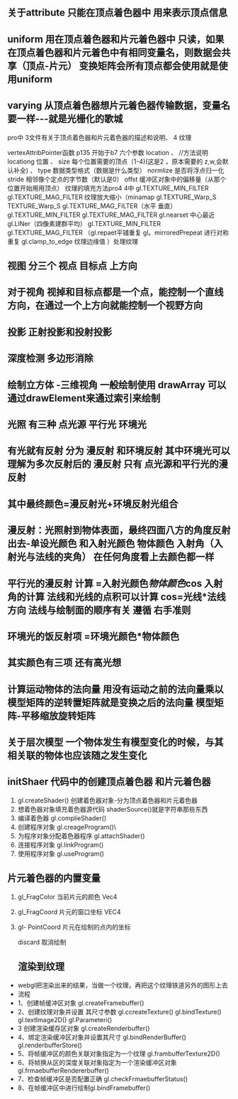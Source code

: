 ## 关于attribute  只能在顶点着色器中 用来表示顶点信息

## uniform  用在顶点着色器和片元着色器中 只读，如果在顶点着色器和片元着色中有相同变量名，则数据会共享（顶点-片元）   变换矩阵会所有顶点都会使用就是使用uniform

## varying 从顶点着色器想片元着色器传输数据，变量名要一样---就是光栅化的歌城

pro中  3文件有关于顶点着色器和片元着色器的描述和说明、
4 纹理

vertexAttribPointer函数  p135  开始于b7
六个参数 location  、
//方法说明
locationg  位置 、
size  每个位置需要的顶点（1-4)(这是2 ，原本需要的 z,w,会默认补全) 、
type   数据类型格式（数据是什么类型）
normlize  是否将浮点归一化
stride  相邻像个定点的字节数（默认是0）
offst 缓冲区对象中的偏移量（从那个位置开始用用顶点）
纹理的填充方法pro4 4中   gl.TEXTURE_MIN_FILTER  gl.TEXTURE_MAG_FILTER  纹理放大缩小（minamap
gl.TEXTURE_Warp_S  TEXTURE_Warp_S gl.TEXTURE_MAG_FILTER（水平 垂直）
gl.TEXTURE_MIN_FILTER  gl.TEXTURE_MAG_FILTER      gl.nearset 中心最近  gl.LINer（四像素建群平均）
gl.TEXTURE_MIN_FILTER  gl.TEXTURE_MAG_FILTER    （gl.repaet平铺重复 gl。mirroredPrepeat  进行对称重复 gl.clamp_to_edge 纹理边缘值   ）处理纹理

## 视图 分三个 视点  目标点   上方向

## 对于视角  视掉和目标点都是一个点，能控制一个直线方向，在通过一个上方向就能控制一个视野方向

## 投影  正射投影和投射投影

## 深度检测  多边形消除

## 绘制立方体  -三维视角   一般绘制使用  drawArray  可以通过drawElement来通过索引来绘制

## 光照 有三种  点光源  平行光  环境光

## 有光就有反射  分为 漫反射 和环境反射  其中环境光可以理解为多次反射后的  漫反射  只有 点光源和平行光的漫反射

## 其中最终颜色=漫反射光+环境反射光组合

## 漫反射：光照射到物体表面，最终四面八方的角度反射出去-单设光颜色 和入射光颜色 物体颜色 入射角（入射光与法线的夹角）  在任何角度看上去颜色都一样

## 平行光的漫反射 计算 =入射光颜色*物体颜色*cos  入射角的计算  法线和光线的点积可以计算   cos=光线*法线方向   法线与绘制面的顺序有关  遵循 右手准则

## 环境光的饭反射项   =环境光颜色*物体颜色

## 其实颜色有三项  还有高光想

## 计算运动物体的法向量  用没有运动之前的法向量乘以 模型矩阵的逆转置矩阵就是变换之后的法向量  模型矩阵-平移缩放旋转矩阵

## 关于层次模型  一个物体发生有模型变化的时候，与其相关联的物体也应该随之发生变化

## initShaer  代码中的创建顶点着色器  和片元着色器

1. gl.createShader() 创建着色器对象-分为顶点着色器和片元着色器
2. 想着色器对象填充着色器源代码  shaderSource()就是字符串那些东西
3. 编译着色器   gl.complieShader()
4. 创建程序对象 gl.creageProgram()\
5. 为程序对象分配着色器程序 gl.attachShader()
6. 连接程序对象 gl.linkProgram()
7. 使用程序对象 gl.useProgram()

## 片元着色器的内置变量

1. gl_FragColor  当前片元的颜色  Vec4
2. gl_FragCoord 片元的窗口坐标  VEC4
3. gl- PointCoord 片元在绘制的点内的坐标
   
   discard 取消绘制
   
   ## 渲染到纹理

* webgl把渲染出来的结果，当做一个纹理，再把这个纹理铁道另外的图形上去
* 流程
* 1、创建帧缓冲区对象  gl.createFramebuffer()
* 2、创建纹理对象并设置 其尺寸参数 gl.ccreateTexture() gl.bindTexture() gl.textImage2D() gl.Parameteri()
* 3 创建渲染缓存区对象 gl.createRenderbuffer()
* 4、绑定渲染缓冲区对象并设置其尺寸  gl.bindRenderBuffer() gl.renderbufferStore()
* 5、将帧缓冲区的颜色关联对象指定为一个纹理 gl.frambufferTexture2D()
* 6、将帧换从区的深度关联对象指定为一个渲染缓冲区对象 gl.frmaebufferRendererbuffer()
* 7、检查帧缓冲区是否配置正确 gl.checkFrmaebufferStatus()
* 8、在帧缓冲区中进行绘制gl.bindFramebuffer()

